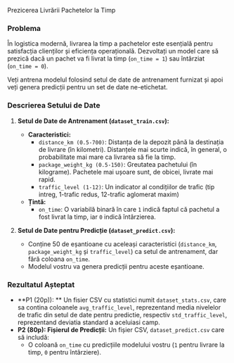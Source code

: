 Prezicerea Livrării Pachetelor la Timp

### Problema
În logistica modernă, livrarea la timp a pachetelor este esențială pentru satisfacția clienților și eficiența operațională. 
Dezvoltați un model care să prezică dacă un pachet va fi livrat la timp (`on_time = 1`) sau întârziat (`on_time = 0`). 

Veți antrena modelul folosind setul de date de antrenament furnizat și apoi veți genera predicții pentru un set de date ne-etichetat.

### Descrierea Setului de Date

1. **Setul de Date de Antrenament (`dataset_train.csv`):**
   - **Caracteristici:**
     - `distance_km (0.5-700)`: Distanța de la depozit până la destinația de livrare (în kilometri). Distanțele mai scurte indică, în general, o probabilitate mai mare ca livrarea să fie la timp.
     - `package_weight_kg (0.5-150)`: Greutatea pachetului (în kilograme). Pachetele mai ușoare sunt, de obicei, livrate mai rapid.
     - `traffic_level (1-12)`: Un indicator al condițiilor de trafic (tip intreg, 1-trafic redus, 12-trafic aglomerat maxim)
   - **Țintă:**
     - `on_time`: O variabilă binară în care `1` indică faptul că pachetul a fost livrat la timp, iar `0` indică întârzierea.

2. **Setul de Date pentru Predicție (`dataset_predict.csv`):**
   - Conține 50 de eșantioane cu aceleași caracteristici (`distance_km`, `package_weight_kg` și `traffic_level`) ca setul de antrenament, dar fără coloana `on_time`.
   - Modelul vostru va genera predicții pentru aceste eșantioane.

### Rezultatul Așteptat
- **P1 (20p)): ** Un fisier CSV cu statistici numit `dataset_stats.csv`, care sa contina coloanele `avg_traffic_level`, reprezentand media nivelelor de trafic din setul de date pentru predictie, respectiv `std_traffic_level`, reprezentand deviatia standard a aceluiasi camp.
- **P2 (80p): Fișierul de Predicții:** Un fișier CSV, `dataset_predict.csv` care să includă:
  - O coloană `on_time` cu predicțiile modelului vostru (`1` pentru livrare la timp, `0` pentru întârziere).
